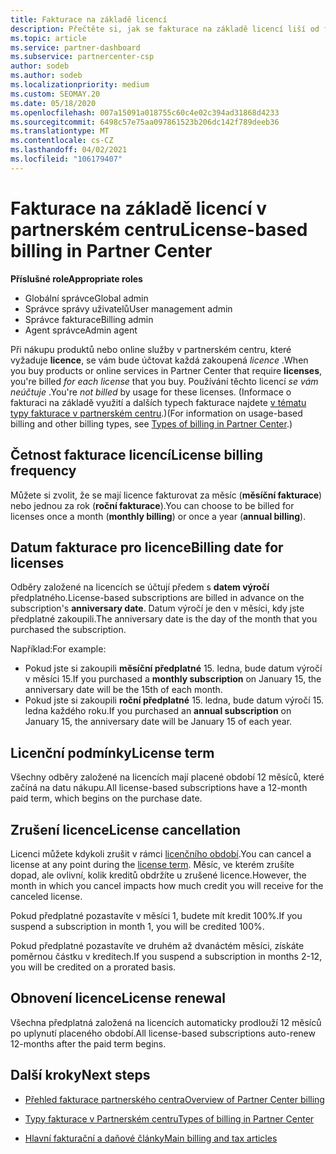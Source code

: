 ```yaml
---
title: Fakturace na základě licencí
description: Přečtěte si, jak se fakturace na základě licencí liší od fakturace na základě využití v partnerském centru, včetně toho, jak se fakturuje za licenci (ne podle využití licencí).
ms.topic: article
ms.service: partner-dashboard
ms.subservice: partnercenter-csp
author: sodeb
ms.author: sodeb
ms.localizationpriority: medium
ms.custom: SEOMAY.20
ms.date: 05/18/2020
ms.openlocfilehash: 007a15091a018755c60c4e02c394ad31868d4233
ms.sourcegitcommit: 6498c57e75aa097861523b206dc142f789deeb36
ms.translationtype: MT
ms.contentlocale: cs-CZ
ms.lasthandoff: 04/02/2021
ms.locfileid: "106179407"
---
```

# <a name="license-based-billing-in-partner-center"></a><span data-ttu-id="5f11d-103">Fakturace na základě licencí v partnerském centru</span><span class="sxs-lookup"><span data-stu-id="5f11d-103">License-based billing in Partner Center</span></span>

<span data-ttu-id="5f11d-104">**Příslušné role**</span><span class="sxs-lookup"><span data-stu-id="5f11d-104">**Appropriate roles**</span></span>

- <span data-ttu-id="5f11d-105">Globální správce</span><span class="sxs-lookup"><span data-stu-id="5f11d-105">Global admin</span></span>
- <span data-ttu-id="5f11d-106">Správce správy uživatelů</span><span class="sxs-lookup"><span data-stu-id="5f11d-106">User management admin</span></span>
- <span data-ttu-id="5f11d-107">Správce fakturace</span><span class="sxs-lookup"><span data-stu-id="5f11d-107">Billing admin</span></span>
- <span data-ttu-id="5f11d-108">Agent správce</span><span class="sxs-lookup"><span data-stu-id="5f11d-108">Admin agent</span></span>

<span data-ttu-id="5f11d-109">Při nákupu produktů nebo online služby v partnerském centru, které vyžaduje **licence**, se vám bude účtovat každá zakoupená *licence* .</span><span class="sxs-lookup"><span data-stu-id="5f11d-109">When you buy products or online services in Partner Center that require **licenses**, you're billed *for each license* that you buy.</span></span> <span data-ttu-id="5f11d-110">Používání těchto licencí *se vám neúčtuje* .</span><span class="sxs-lookup"><span data-stu-id="5f11d-110">You're *not billed* by usage for these licenses.</span></span> <span data-ttu-id="5f11d-111">(Informace o fakturaci na základě využití a dalších typech fakturace najdete [v tématu typy fakturace v partnerském centru](billing-different-types.md).)</span><span class="sxs-lookup"><span data-stu-id="5f11d-111">(For information on usage-based billing and other billing types, see [Types of billing in Partner Center](billing-different-types.md).)</span></span>

## <a name="license-billing-frequency"></a><span data-ttu-id="5f11d-112">Četnost fakturace licencí</span><span class="sxs-lookup"><span data-stu-id="5f11d-112">License billing frequency</span></span>

<span data-ttu-id="5f11d-113">Můžete si zvolit, že se mají licence fakturovat za měsíc (**měsíční fakturace**) nebo jednou za rok (**roční fakturace**).</span><span class="sxs-lookup"><span data-stu-id="5f11d-113">You can choose to be billed for licenses once a month (**monthly billing**) or once a year (**annual billing**).</span></span> 

## <a name="billing-date-for-licenses"></a><span data-ttu-id="5f11d-114">Datum fakturace pro licence</span><span class="sxs-lookup"><span data-stu-id="5f11d-114">Billing date for licenses</span></span>

<span data-ttu-id="5f11d-115">Odběry založené na licencích se účtují předem s **datem výročí** předplatného.</span><span class="sxs-lookup"><span data-stu-id="5f11d-115">License-based subscriptions are billed in advance on the subscription's **anniversary date**.</span></span> <span data-ttu-id="5f11d-116">Datum výročí je den v měsíci, kdy jste předplatné zakoupili.</span><span class="sxs-lookup"><span data-stu-id="5f11d-116">The anniversary date is the day of the month that you purchased the subscription.</span></span>

<span data-ttu-id="5f11d-117">Například:</span><span class="sxs-lookup"><span data-stu-id="5f11d-117">For example:</span></span>

- <span data-ttu-id="5f11d-118">Pokud jste si zakoupili **měsíční předplatné** 15. ledna, bude datum výročí v měsíci 15.</span><span class="sxs-lookup"><span data-stu-id="5f11d-118">If you purchased a **monthly subscription** on January 15, the anniversary date will be the 15th of each month.</span></span>
- <span data-ttu-id="5f11d-119">Pokud jste si zakoupili **roční předplatné** 15. ledna, bude datum výročí 15. ledna každého roku.</span><span class="sxs-lookup"><span data-stu-id="5f11d-119">If you purchased an **annual subscription** on January 15, the anniversary date will be January 15 of each year.</span></span>

## <a name="license-term"></a><span data-ttu-id="5f11d-120">Licenční podmínky</span><span class="sxs-lookup"><span data-stu-id="5f11d-120">License term</span></span>

<span data-ttu-id="5f11d-121">Všechny odběry založené na licencích mají placené období 12 měsíců, které začíná na datu nákupu.</span><span class="sxs-lookup"><span data-stu-id="5f11d-121">All license-based subscriptions have a 12-month paid term, which begins on the purchase date.</span></span>

## <a name="license-cancellation"></a><span data-ttu-id="5f11d-122">Zrušení licence</span><span class="sxs-lookup"><span data-stu-id="5f11d-122">License cancellation</span></span>

<span data-ttu-id="5f11d-123">Licenci můžete kdykoli zrušit v rámci [licenčního období](#license-term).</span><span class="sxs-lookup"><span data-stu-id="5f11d-123">You can cancel a license at any point during the [license term](#license-term).</span></span> <span data-ttu-id="5f11d-124">Měsíc, ve kterém zrušíte dopad, ale ovlivní, kolik kreditů obdržíte u zrušené licence.</span><span class="sxs-lookup"><span data-stu-id="5f11d-124">However, the month in which you cancel impacts how much credit you will receive for the canceled license.</span></span>

<span data-ttu-id="5f11d-125">Pokud předplatné pozastavíte v měsíci 1, budete mít kredit 100%.</span><span class="sxs-lookup"><span data-stu-id="5f11d-125">If you suspend a subscription in month 1, you will be credited 100%.</span></span>

<span data-ttu-id="5f11d-126">Pokud předplatné pozastavíte ve druhém až dvanáctém měsíci, získáte poměrnou částku v kreditech.</span><span class="sxs-lookup"><span data-stu-id="5f11d-126">If you suspend a subscription in months 2-12, you will be credited on a prorated basis.</span></span>

## <a name="license-renewal"></a><span data-ttu-id="5f11d-127">Obnovení licence</span><span class="sxs-lookup"><span data-stu-id="5f11d-127">License renewal</span></span>

<span data-ttu-id="5f11d-128">Všechna předplatná založená na licencích automaticky prodlouží 12 měsíců po uplynutí placeného období.</span><span class="sxs-lookup"><span data-stu-id="5f11d-128">All license-based subscriptions auto-renew 12-months after the paid term begins.</span></span>

## <a name="next-steps"></a><span data-ttu-id="5f11d-129">Další kroky</span><span class="sxs-lookup"><span data-stu-id="5f11d-129">Next steps</span></span>

- [<span data-ttu-id="5f11d-130">Přehled fakturace partnerského centra</span><span class="sxs-lookup"><span data-stu-id="5f11d-130">Overview of Partner Center billing</span></span>](billing-basics.md)

- [<span data-ttu-id="5f11d-131">Typy fakturace v Partnerském centru</span><span class="sxs-lookup"><span data-stu-id="5f11d-131">Types of billing in Partner Center</span></span>](billing-different-types.md)

- [<span data-ttu-id="5f11d-132">Hlavní fakturační a daňové články</span><span class="sxs-lookup"><span data-stu-id="5f11d-132">Main billing and tax articles</span></span>](billing.md)
